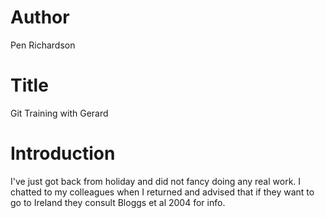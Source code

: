 # Author
Pen Richardson

# Title
Git Training with Gerard

# Introduction

I've just got back from holiday and did not fancy doing any real work.
I chatted to my colleagues when I returned and advised that if they want to go to Ireland they consult Bloggs et al 2004 for info.
